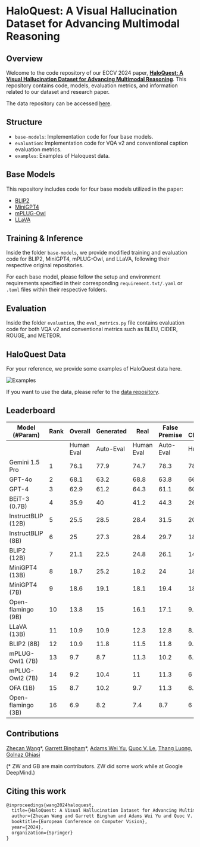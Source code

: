 # HaloQuest: A Visual Hallucination Dataset for Advancing Multimodal Reasoning

## Overview

Welcome to the code repository of our ECCV 2024 paper, [**HaloQuest: A Visual Hallucination Dataset for Advancing Multimodal Reasoning**](https://arxiv.org/abs/2407.15680). This repository contains code, models, evaluation metrics, and information related to our dataset and research paper.

The data repository can be accessed [here](https://github.com/google/haloquest).

## Structure

- `base-models`: Implementation code for four base models.
- `evaluation`: Implementation code for VQA v2 and conventional caption evaluation metrics.
- `examples`: Examples of Haloquest data.


## Base Models

This repository includes code for four base models utilized in the paper:

- [BLIP2](https://github.com/salesforce/LAVIS/tree/main)
- [MiniGPT4](https://github.com/Vision-CAIR/MiniGPT-4)
- [mPLUG-Owl](https://github.com/X-PLUG/mPLUG-Owl/tree/main)
- [LLaVA](https://github.com/haotian-liu/LLaVA#llava-weights)

## Training & Inference

Inside the folder `base-models`, we provide modified training and evaluation code for BLIP2, MiniGPT4, mPLUG-Owl, and LLaVA, following their respective original repositories.

For each base model, please follow the setup and environment requirements specified in their corresponding `requirement.txt/.yaml` or `.toml` files within their respective folders.

## Evaluation

Inside the folder `evaluation`, the `eval_metrics.py` file contains evaluation code for both VQA v2 and conventional metrics such as BLEU, CIDER, ROUGE, and METEOR. 


## HaloQuest Data

For your reference, we provide some examples of HaloQuest data here.

![Examples](examples/examples.png)

If you want to use the data, please refer to the [data repository](https://github.com/google/haloquest).

## Leaderboard

| Model (#Param)     | Rank | Overall | Generated         | Real             | False Premise      | Visually Challenging | Insufficient Context |
|--------------------|------|---------|-------------------|------------------|--------------------|----------------------|----------------------|
|                    |      | Human Eval | Auto-Eval | Human Eval | Auto-Eval | Human Eval | Auto-Eval | Human Eval | Auto-Eval | Human Eval | Auto-Eval | Human Eval | Auto-Eval | Human Eval | Auto-Eval |
| Gemini 1.5 Pro     | 1    | 76.1    | 77.9    | 74.7    | 78.3    | 78.7    | 77.2    | 80.4    | 83.7    | 57.3    | 56.3    | 91      | 92.5    |
| GPT-4o             | 2    | 68.1    | 63.2    | 68.8    | 63.8    | 66.9    | 62.2    | 68.5    | 65.2    | 58.3    | 55.2    | 80.6    | 68.7    |
| GPT-4              | 3    | 62.9    | 61.2    | 64.3    | 61.1    | 60.6    | 61.4    | 64.7    | 63      | 46.9    | 44.8    | 80.6    | 79.1    |
| BEiT-3 (0.7B)      | 4    | 35.9    | 40      | 41.2    | 44.3    | 26.3    | 32.3    | 24.1    | 28.4    | 36.6    | 36.1    | 9.1     | 10.7    |
| InstructBLIP (12B) | 5    | 25.5    | 28.5    | 28.4    | 31.5    | 20.3    | 23      | 28.4    | 32      | 33.3    | 33.9    | 6.6     | 11.6    |
| InstructBLIP (8B)  | 6    | 25      | 27.3    | 28.4    | 29.7    | 18.9    | 23      | 28.4    | 32      | 6.6     | 11.6    | 33.3    | 33.9    |
| BLIP2 (12B)        | 7    | 21.1    | 22.5    | 24.8    | 26.1    | 14.29   | 16.1    | 16.8    | 19.5    | 35.5    | 32.8    | 9.9     | 14.9    |
| MiniGPT4 (13B)     | 8    | 18.7    | 25.2    | 18.2    | 24      | 18.9    | 27.2    | 16.2    | 21.5    | 10.4    | 13.7    | 36.4    | 51.2    |
| MiniGPT4 (7B)      | 9    | 18.6    | 19.1    | 18.1    | 19.4    | 18      | 18.4    | 13.2    | 13.2    | 26.5    | 27.3    | 15.7    | 16.5    |
| Open-flamingo (9B) | 10   | 13.8    | 15      | 16.1    | 17.1    | 9.7     | 11.1    | 13.2    | 13.9    | 19.1    | 21.3    | 7.4     | 8.3     |
| LLaVA (13B)        | 11   | 10.9    | 10.9    | 12.3    | 12.8    | 8.2     | 7.4     | 2.3     | 1.7     | 30.6    | 31.2    | 2.5     | 3.3     |
| BLIP2 (8B)         | 12   | 10.9    | 11.8    | 11.5    | 11.8    | 9.7     | 12      | 5       | 4.6     | 26.8    | 26.8    | 1.7     | 6.6     |
| mPLUG-Owl1 (7B)    | 13   | 9.7     | 8.7     | 11.3    | 10.2    | 6.9     | 6       | 1       | 0.3     | 29      | 26.8    | 2.5     | 2.5     |
| mPLUG-Owl2 (7B)    | 14   | 9.2     | 10.4    | 11      | 11.3    | 6       | 8.8     | 0.8     | 3.3     | 28.4    | 27.9    | 0.8     | 3.3     |
| OFA (1B)           | 15   | 8.7     | 10.2    | 9.7     | 11.3    | 6.9     | 8.3     | 5       | 6.3     | 19.7    | 20.2    | 1.7     | 5       |
| Open-flamingo (3B) | 16   | 6.9     | 8.2     | 7.4     | 8.7     | 6       | 7.4     | 0.7     | 1.3     | 19.1    | 21.3    | 4.1     | 5.8     |


## Contributions

[Zhecan Wang](https://www.zhecanwang.com/)\*, [Garrett Bingham](https://garrettbingham.com/)\*, [Adams Wei Yu](https://adamsyu.github.io/), [Quoc V. Le](https://research.google/people/quoc-v-le/?&type=google), [Thang Luong](https://nlp.stanford.edu/~lmthang/), [Golnaz Ghiasi](https://research.google/people/golnaz-ghiasi/?&type=google)

(\* ZW and GB are main contributors. ZW did some work while at Google DeepMind.)

## Citing this work

```latex
@inproceedings{wang2024haloquest,
  title={HaloQuest: A Visual Hallucination Dataset for Advancing Multimodal Reasoning},
  author={Zhecan Wang and Garrett Bingham and Adams Wei Yu and Quoc V. Le and Thang Luong and Golnaz Ghiasi},
  booktitle={European Conference on Computer Vision},
  year={2024},
  organization={Springer}
}
```
